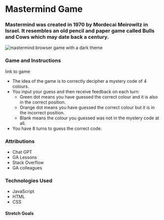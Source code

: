 # Mastermind Game

### Mastermind was created in 1970 by Mordecai Meirowitz in Israel. It resembles an old pencil and paper game called Bulls and Cows which may date back a century.

![mastermind browser game with a dark theme](../unit-1-project-mastermind/MVP.png)

### Game and Instructions

link to game

- The idea of the game is to correctly decipher a mystery code of 4 colours.
- You input your guess and then receive feedback on each turn:
  - Green dot means you have guessed the correct colour and it is also in the correct position.
  - Orange dot means you have guessed the correct colour but it is in the incorrect position.
  - Blank means the colour you guessed was not in the mystery code at all.
- You have 8 turns to guess the correct code.

### Attributions

- Chat GPT
- GA Lessons
- Stack Overflow
- GA colleagues

### Technologies Used

- JavaScript
- HTML
- CSS

#### Stretch Goals
